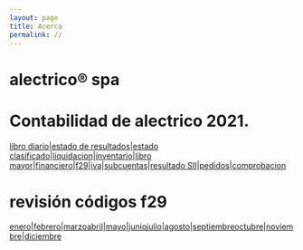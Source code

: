 ```yaml
---
layout: page
title: Acerca
permalink: //
---
```


# alectrico® spa

# Contabilidad de alectrico 2021.
[libro diario](./alectrico-2021/libro-diario.html)|[estado de resultados](/alectrico-2021/tributario/index.html)|[estado clasificado](/alectrico-2021/final/index.html)|[liquidacion](/alectrico-2021/liquidacion/index.html)|[inventario](/alectrico-2021/inventario/index.html)|[libro mayor](/alectrico-2021/libro-mayor/index.html)|[financiero](/alectrico-2021/financiero/index.html)|[f29](/alectrico-2021/f29/index.html)|[iva](/alectrico-2021/iva/index.html)|[subcuentas](/alectrico-2021/subcuentas/index.html)|[resultado SII](/alectrico-2021/resultado-sii/index.html)|[pedidos](/alectrico-2021/pedidos/index.html)|[comprobacion](/alectrico-2021/comprobacion/index.html)


# revisión códigos f29
[enero](/alectrico-2021/codigos-f29-enero/index.html)|[febrero](/alectrico-2021/codigos-f29-febrero/index.html)|[marzo](/alectrico-2021/codigos-f29-marzo/index.html)[abril](/alectrico-2021/codigos-f29-abril/index.html)|[mayo](/alectrico-2021/codigos-f29-mayo/index.html)|[junio](/alectrico-2021/codigos-f29-junio/index.html)[julio](/alectrico-2021/codigos-f29-julio/index.html)|[agosto](/alectrico-2021/codigos-f29-agosto/index.html)|[septiembre](/alectrico-2021/codigos-f29-septiembre/index.html)[octubre](/alectrico-2021/codigos-f29-octubre/index.html)|[noviembre](/alectrico-2021/codigos-f29-noviembre/index.html)|[diciembre](/alectrico-2021/codigos-f29-diciembre/index.html)











